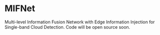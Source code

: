 # MIFNet
Multi-level Information Fusion Network with Edge Information Injection for Single-band Cloud Detection.
Code will be open source soon.
